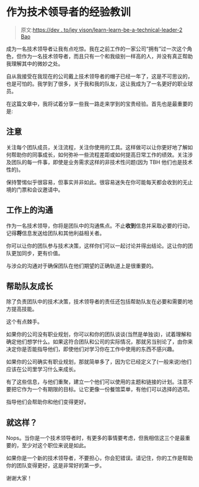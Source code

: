 # 作为技术领导者的经验教训

> 原文:[https://dev . to/jey vison/learn-learn-be-a-technical-leader-2 Bao](https://dev.to/jeyvison/lessons-learned-being-a-technical-leader-2bao)

成为一名技术领导者让我有点吃惊。我在之前工作的一家公司“拥有”过一次这个角色，但作为一名技术领导者，而且只有一个和我级别一样高的人，并没有真正帮助我理解其中的微妙之处。

自从我接受在我现在的公司戴上技术领导者的帽子已经一年了，这是不可思议的，也是可怕的。我学到了很多，关于我和我的队友，这让我成为了一名更好的职业球员。

在这篇文章中，我将试着分享一些我一路走来学到的宝贵经验。首先也是最重要的是:

## [](#pay-attention)注意

关注每个团队成员，关注流程，关注你使用的工具。这样做可以让你更好地了解如何帮助你的同事成长，如何弥补一些流程差距或如何提高日常工作的绩效。关注涉及团队的每一件事，即使是业务需求这样的非技术性问题(因为 TBH 他们也是技术性的)。

保持警惕似乎很容易，但事实并非如此。很容易迷失在你可能每天都会收到的无止境的门票和会议邀请中。

## [](#work-on-communication)工作上的沟通

作为一名技术领导，你将是团队中的沟通焦点。不止**收到**信息并采取必要的行动，记得**将**信息发送给团队和其他利益相关者。

你可以让你的团队参与技术决策，这样你们可以一起讨论并得出结论。这让你的团队更加同步，更有价值。

与涉众的沟通对于确保团队在他们期望的正确轨道上是很重要的。

## [](#help-your-teammates-to-grow)帮助队友成长

除了负责团队中的技术决策，技术领导者的责任还包括帮助队友在必要和需要的地方提高技能。

这个有点棘手。

如果你的公司没有职业规划，你可以和你的团队谈谈(当然是单独谈)，试着理解和确定他们想学什么。如果这符合团队和公司的实际情况，那就另当别论了，由你来决定你是否能指导他们，即使他们对学习你在工作中使用的东西不感兴趣。

如果你的公司确实有职业规划，那就简单多了，因为它已经定义了(一般来说)他们应该在公司里学习什么来成长。

有了这些信息，与他们重聚，建立一个他们可以使用的主题和链接的计划。注意不要把它作为一个有期限的目标。让它更像一份餐馆菜单，有他们可以选择的选项。

指导他们会帮助你和他们变得更好。

## [](#thats-it)就这样？

Nops。当你是一个技术领导者时，有更多的事情要考虑，但我相信这三个是最重要的，至少对这个职位来说是如此。

如果你是一个新的技术领导者，不要担心，你会犯错误。请记住，你的工作是帮助你的团队变得更好，这是非常好的第一步。

谢谢大家！